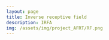 ```yaml
---
layout: page
title: Inverse receptive field
description: IRFA
img: /assets/img/project_AFRT/RF.png
---
```


